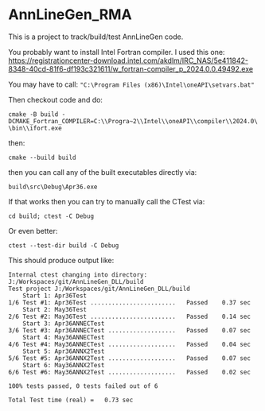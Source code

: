 # AnnLineGen_RMA

This is a project to track/build/test AnnLineGen code.

You probably want to install Intel Fortran compiler.   I used this one:  
https://registrationcenter-download.intel.com/akdlm/IRC_NAS/5e411842-8348-40cd-81f6-df193c321611/w_fortran-compiler_p_2024.0.0.49492.exe

You may have to call:
```"C:\Program Files (x86)\Intel\oneAPI\setvars.bat"```

Then checkout code and do:

```cmake -B build -DCMAKE_Fortran_COMPILER=C:\\Progra~2\\Intel\\oneAPI\\compiler\\2024.0\\bin\\ifort.exe```

then:

```cmake --build build```

then you can call any of the built executables directly via:

```build\src\Debug\Apr36.exe```

If that works then you can try to manually call the CTest via:

```cd build; ctest -C Debug```

Or even better:

```ctest --test-dir build -C Debug```

This should produce output like:

```
Internal ctest changing into directory: J:/Workspaces/git/AnnLineGen_DLL/build
Test project J:/Workspaces/git/AnnLineGen_DLL/build
    Start 1: Apr36Test
1/6 Test #1: Apr36Test ........................   Passed    0.37 sec
    Start 2: May36Test
2/6 Test #2: May36Test ........................   Passed    0.14 sec
    Start 3: Apr36ANNECTest
3/6 Test #3: Apr36ANNECTest ...................   Passed    0.07 sec
    Start 4: May36ANNECTest
4/6 Test #4: May36ANNECTest ...................   Passed    0.04 sec
    Start 5: Apr36ANNX2Test
5/6 Test #5: Apr36ANNX2Test ...................   Passed    0.07 sec
    Start 6: May36ANNX2Test
6/6 Test #6: May36ANNX2Test ...................   Passed    0.02 sec

100% tests passed, 0 tests failed out of 6

Total Test time (real) =   0.73 sec
```
